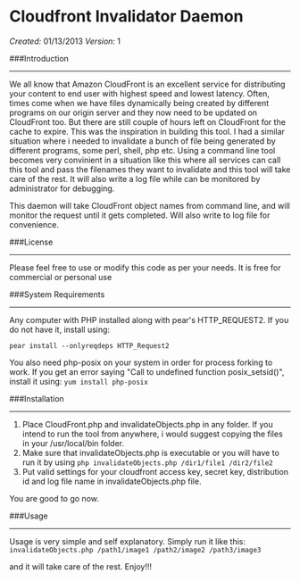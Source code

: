 Cloudfront Invalidator Daemon
=============================

*Created:* 01/13/2013
*Version:* 1

###Introduction<hr />
We all know that Amazon CloudFront is an excellent service for distributing your content to end user with highest speed and lowest latency.
Often, times come when we have files dynamically being created by different programs on our origin server and they now need to be updated
on CloudFront too. But there are still couple of hours left on CloudFront for the cache to expire. This was the inspiration in building this tool.
I had a similar situation where i needed to invalidate a bunch of file being generated by different programs, some perl, shell, php etc. Using a command line
tool becomes very convinient in a situation like this where all services can call this tool and pass the filenames they want to invalidate and this tool will
take care of the rest. It will also write a log file while can be monitored by administrator for debugging.

This daemon will take CloudFront object names from command line, and will monitor the request until it gets completed. Will also write to log file for convenience.

###License<hr />
Please feel free to use or modify this code as per your needs. It is free for commercial or personal use

###System Requirements<hr />
Any computer with PHP installed along with pear's HTTP_REQUEST2.
If you do not have it, install using:

`pear install --onlyreqdeps HTTP_Request2`

You also need php-posix on your system in order for process forking to work. If you get an error saying "Call to undefined function posix_setsid()",
install it using:
`yum install php-posix`


###Installation<hr />
1. Place CloudFront.php and invalidateObjects.php in any folder. If you intend to run the tool from anywhere, i would suggest copying the files in your
/usr/local/bin folder.
2. Make sure that invalidateObjects.php is executable or you will have to run it by using `php invalidateObjects.php /dir1/file1 /dir2/file2`
3. Put valid settings for your cloudfront access key, secret key, distribution id and log file name in invalidateObjects.php file.

You are good to go now.

###Usage<hr />
Usage is very simple and self explanatory. Simply run it like this:
`invalidateObjects.php /path1/image1 /path2/image2 /path3/image3`

and it will take care of the rest. Enjoy!!!
